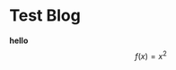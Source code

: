 <!--{
    "title": "Hello Blog" ,
    "author": "Ishaan",
    "tags": ["what is a valid", "this is cool", "awesome"]
}-->
# Test Blog
**hello**
$$ f(x) = x^2 $$

